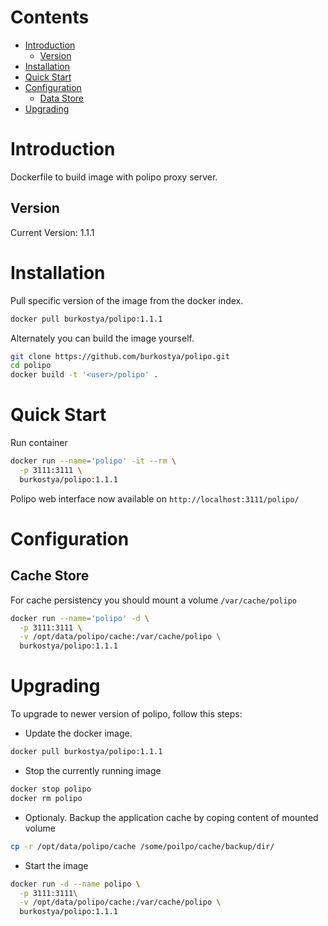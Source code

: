 # Contents
- [Introduction](#introduction)
    - [Version](#version)
- [Installation](#installation)
- [Quick Start](#quick-start)
- [Configuration](#configuration)
    - [Data Store](#data-store)
- [Upgrading](#upgrading)

# Introduction
Dockerfile to build image with polipo proxy server.

## Version
Current Version: 1.1.1

# Installation

Pull specific version of the image from the docker index.

```bash
docker pull burkostya/polipo:1.1.1
```

Alternately you can build the image yourself.

```bash
git clone https://github.com/burkostya/polipo.git
cd polipo
docker build -t '<user>/polipo' .
```

# Quick Start
Run container

```bash
docker run --name='polipo' -it --rm \
  -p 3111:3111 \
  burkostya/polipo:1.1.1
```

Polipo web interface now available on `http://localhost:3111/polipo/`

# Configuration

## Cache Store
For cache persistency you should mount a volume `/var/cache/polipo`

```bash
docker run --name='polipo' -d \
  -p 3111:3111 \
  -v /opt/data/polipo/cache:/var/cache/polipo \
  burkostya/polipo:1.1.1
```

# Upgrading

To upgrade to newer version of polipo, follow this steps:

- Update the docker image.

```bash
docker pull burkostya/polipo:1.1.1
```

- Stop the currently running image

```bash
docker stop polipo
docker rm polipo
```

- Optionaly. Backup the application cache by coping content of mounted volume

```bash
cp -r /opt/data/polipo/cache /some/poilpo/cache/backup/dir/
```

- Start the image

```bash
docker run -d --name polipo \
  -p 3111:3111\
  -v /opt/data/polipo/cache:/var/cache/polipo \
  burkostya/polipo:1.1.1
```
